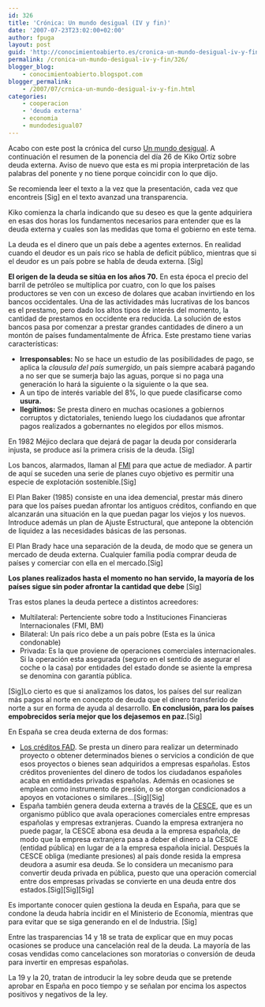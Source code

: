 ```yaml
---
id: 326
title: 'Crónica: Un mundo desigual (IV y fin)'
date: '2007-07-23T23:02:00+02:00'
author: fpuga
layout: post
guid: 'http://conocimientoabierto.es/cronica-un-mundo-desigual-iv-y-fin/17/'
permalink: /cronica-un-mundo-desigual-iv-y-fin/326/
blogger_blog:
    - conocimientoabierto.blogspot.com
blogger_permalink:
    - /2007/07/crnica-un-mundo-desigual-iv-y-fin.html
categories:
    - cooperacion
    - 'deuda externa'
    - economia
    - mundodesigual07
---
```


Acabo con este post la crónica del curso [Un mundo desigual](http://galicia.isf.es/). A continuación el resumen de la ponencia del día 26 de Kiko Ortiz sobre deuda externa. Aviso de nuevo que esta es mi propia interpretación de las palabras del ponente y no tiene porque coincidir con lo que dijo.

Se recomienda leer el texto a la vez que la presentación, cada vez que encontreis <span>\[Sig\]</span> en el texto avanzad una transparencia.

<div style="text-align: center"></div>Kiko comienza la charla indicando que su deseo es que la gente adquiriera en esas dos horas los fundamentos necesarios para entender que es la deuda externa y cuales son las medidas que toma el gobierno en este tema.

La deuda es el dinero que un país debe a agentes externos. En realidad cuando el deudor es un país rico se habla de deficit público, mientras que si el deudor es un país pobre se habla de deuda externa. <span>\[Sig\]</span>

<span style="font-weight: bold">El origen de la deuda se sitúa en los años 70.</span> En esta época el precio del barril de petróleo se multiplica por cuatro, con lo que los países productores se ven con un exceso de dolares que acaban invirtiendo en los bancos occidentales. Una de las actividades más lucrativas de los bancos es el prestamo, pero dado los altos tipos de interés del momento, la cantidad de prestamos en occidente era reducida. La solución de estos bancos pasa por comenzar a prestar grandes cantidades de dinero a un montón de países fundamentalmente de África. Este prestamo tiene varias características:

- <span style="font-weight: bold">Irresponsables:</span> No se hace un estudio de las posibilidades de pago, se aplica la *clausula del país sumergido*, un país siempre acabará pagando a no ser que se sumerja bajo las aguas, porque si no paga una generación lo hará la siguiente o la siguiente o la que sea.
- A un tipo de interés variable del 8%, lo que puede clasificarse como <span style="font-weight: bold">usura.</span>
- <span style="font-weight: bold">Ilegítimos:</span> Se presta dinero en muchas ocasiones a gobiernos corruptos y dictatoriales, teniendo luego los ciudadanos que afrontar pagos realizados a gobernantes no elegidos por ellos mismos.

En 1982 Méjico declara que dejará de pagar la deuda por considerarla injusta, se produce así la primera crisis de la deuda. <span>\[Sig\]</span>

Los bancos, alarmados, llaman al [FMI](http://es.wikipedia.org/wiki/FMI) para que actue de mediador. A partir de aquí se suceden una serie de planes cuyo objetivo es permitir una especie de explotación sostenible.<span>\[Sig\]</span>

El Plan Baker (1985) consiste en una idea demencial, prestar más dinero para que los países puedan afrontar los antiguos créditos, confiando en que alcanzarán una situación en la que puedan pagar los viejos y los nuevos. Introduce además un plan de Ajuste Estructural, que antepone la obtención de liquidez a las necesidades básicas de las personas.

El Plan Brady hace una separación de la deuda, de modo que se genera un mercado de deuda externa. Cualquier familia podía comprar deuda de países y comerciar con ella en el mercado.<span>\[Sig\]</span>

<span style="font-weight: bold">Los planes realizados hasta el momento no han servido, la mayoría de los países sigue sin poder afrontar la cantidad que debe</span><span> \[Sig\]</span>

Tras estos planes la deuda pertece a distintos acreedores:

- Multilateral: Pertenciente sobre todo a Instituciones Financieras Internacionales (FMI, BM)
- Bilateral: Un país rico debe a un país pobre (Esta es la única condonable)
- Privada: Es la que proviene de operaciones comerciales internacionales. Si la operación esta asegurada (seguro en el sentido de asegurar el coche o la casa) por entidades del estado donde se asiente la empresa se denomina con garantía pública.

<span>\[Sig\]</span>Lo cierto es que si analizamos los datos, los países del sur realizan más pagos al norte en concepto de deuda que el dinero transferido de norte a sur en forma de ayuda al desarrollo. <span style="font-weight: bold">En conclusión, para los países empobrecidos sería mejor que los dejasemos en paz.</span><span>\[Sig\]</span>

En España se crea deuda externa de dos formas:

- [Los créditos FAD](http://www.debtwatch.org/es/inicio/enprofunditat/plantilla_1.php?identif=28). Se presta un dinero para realizar un determinado proyecto o obtener determinados bienes o servicios a condición de que esos proyectos o bienes sean adquiridos a empresas españolas. Estos créditos provenientes del dinero de todos los ciudadanos españoles acaba en entidades privadas españolas. Además en ocasiones se emplean como instrumento de presión, o se otorgan condicionados a apoyos en votaciones o similares…<span>\[Sig\]\[Sig\]</span>
- España también genera deuda externa a través de la [CESCE](http://www.debtwatch.org/es/inicio/enprofunditat/plantilla_1.php?identif=25), que es un organismo público que avala operaciones comerciales entre empresas españolas y empresas extranjeras. Cuando la empresa extranjera no puede pagar, la CESCE abona esa deuda a la empresa española, de modo que la empresa extranjera pasa a deber el dinero a la CESCE (entidad pública) en lugar de a la empresa española inicial. Después la CESCE obliga (mediante presiones) al país donde resida la empresa deudora a asumir esa deuda. Se lo considera un mecanismo para convertir deuda privada en pública, puesto que una operación comercial entre dos empresas privadas se convierte en una deuda entre dos estados.<span>\[Sig\]\[Sig\]\[Sig\]</span>

Es importante conocer quien gestiona la deuda en España, para que se condone la deuda habría incidir en el Ministerio de Economía, mientras que para evitar que se siga generando en el de Industria. <span>\[Sig\]</span>

Entre las trasparencias 14 y 18 se trata de explicar que en muy pocas ocasiones se produce una cancelación real de la deuda. La mayoría de las cosas vendidas como cancelaciones son moratorias o conversión de deuda para invertir en empresas españolas.

La 19 y la 20, tratan de introducir la ley sobre deuda que se pretende aprobar en España en poco tiempo y se señalan por encima los aspectos positivos y negativos de la ley.